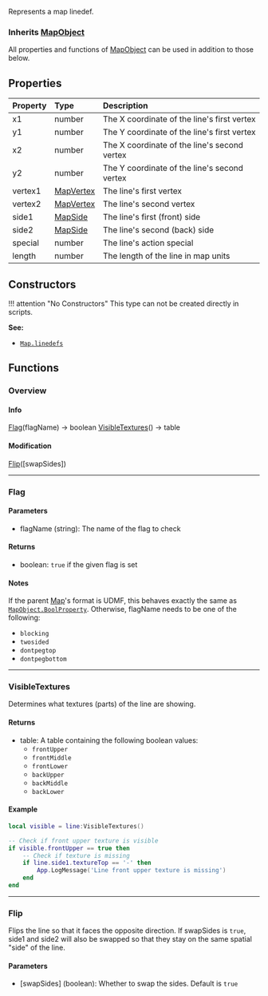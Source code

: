 Represents a map linedef.

### Inherits <type>[MapObject](MapObject.md)</type>  
All properties and functions of <type>[MapObject](MapObject.md)</type> can be used in addition to those below.

## Properties

| Property | Type | Description |
|:---------|:-----|:------------|
<prop class="ro">x1</prop> | <type>number</type> | The X coordinate of the line's first vertex
<prop class="ro">y1</prop> | <type>number</type> | The Y coordinate of the line's first vertex
<prop class="ro">x2</prop> | <type>number</type> | The X coordinate of the line's second vertex
<prop class="ro">y2</prop> | <type>number</type> | The Y coordinate of the line's second vertex
<prop class="ro">vertex1</prop> | <type>[MapVertex](MapVertex.md)</type> | The line's first vertex
<prop class="ro">vertex2</prop> | <type>[MapVertex](MapVertex.md)</type> | The line's second vertex
<prop class="ro">side1</prop> | <type>[MapSide](MapSide.md)</type> | The line's first (front) side
<prop class="ro">side2</prop> | <type>[MapSide](MapSide.md)</type> | The line's second (back) side
<prop class="ro">special</prop> | <type>number</type> | The line's action special
<prop class="ro">length</prop> | <type>number</type> | The length of the line in map units

## Constructors

!!! attention "No Constructors"
    This type can not be created directly in scripts.

**See:**

* <code>[Map.linedefs](Map.md#properties)</code>

## Functions

### Overview

#### Info

<fdef>[Flag](#flag)</func>(<arg>flagName</arg>) -> <type>boolean</type></fdef>
<fdef>[VisibleTextures](#visibletextures)</func>() -> <type>table</type></fdef>

#### Modification

<fdef>[Flip](#flip)</func>(<arg>[swapSides]</arg>)</fdef>

---
### Flag

#### Parameters

* <arg>flagName</arg> (<type>string</type>): The name of the flag to check

#### Returns

* <type>boolean</type>: `true` if the given flag is set

#### Notes

If the parent <type>[Map](Map.md)</type>'s format is UDMF, this behaves exactly the same as <code>[MapObject.BoolProperty](MapObject.md#boolproperty)</code>. Otherwise, <arg>flagName</arg> needs to be one of the following:

* `blocking`
* `twosided`
* `dontpegtop`
* `dontpegbottom`

---
### VisibleTextures

Determines what textures (parts) of the line are showing.

#### Returns

* <type>table</type>: A table containing the following <type>boolean</type> values:
    * `frontUpper`
    * `frontMiddle`
    * `frontLower`
    * `backUpper`
    * `backMiddle`
    * `backLower`

#### Example

```lua
local visible = line:VisibleTextures()

-- Check if front upper texture is visible
if visible.frontUpper == true then
    -- Check if texture is missing
    if line.side1.textureTop == '-' then
        App.LogMessage('Line front upper texture is missing')
    end
end
```

---
### Flip

Flips the line so that it faces the opposite direction. If <arg>swapSides</arg> is `true`, <prop>side1</prop> and <prop>side2</prop> will also be swapped so that they stay on the same spatial "side" of the line.

#### Parameters

* <arg>[swapSides]</arg> (<type>boolean</type>): Whether to swap the sides. Default is `true`
